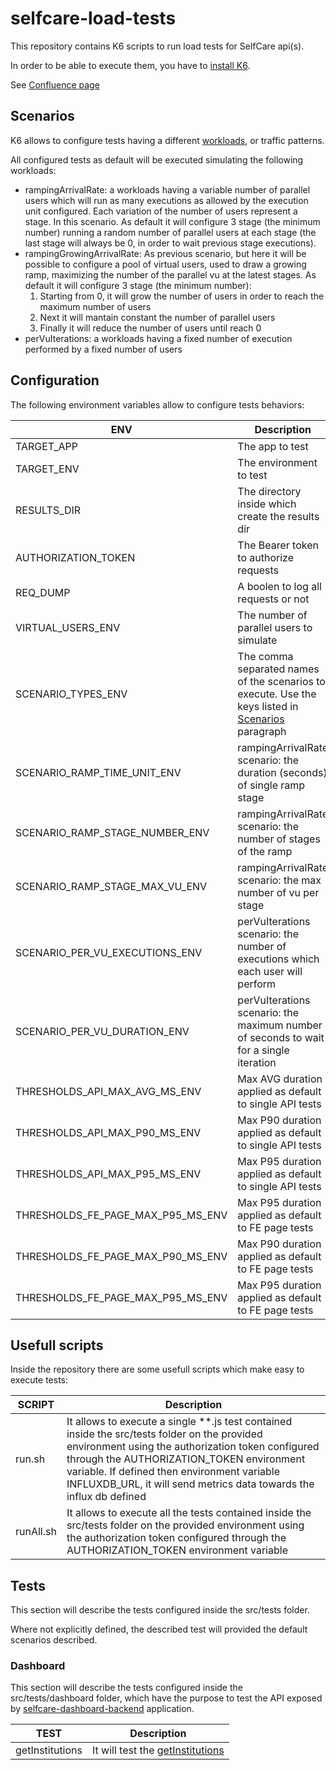 # selfcare-load-tests

This repository contains K6 scripts to run load tests for SelfCare api(s).

In order to be able to execute them, you have to [install K6](https://k6.io/docs/get-started/installation/).

See [Confluence page](https://pagopa.atlassian.net/wiki/spaces/SCP/pages/665223302/Load+testing)

## Scenarios

K6 allows to configure tests having a different [workloads](https://k6.io/docs/using-k6/scenarios/), or traffic patterns.

All configured tests as default will be executed simulating the following workloads:

-   rampingArrivalRate: a workloads having a variable number of parallel users which will run as many executions as allowed by the execution unit configured. Each variation of the number of users represent a stage. In this scenario. As default it will configure 3 stage (the minimum number) running a random number of parallel users at each stage (the last stage will always be 0, in order to wait previous stage executions).
-   rampingGrowingArrivalRate: As previous scenario, but here it will be possible to configure a pool of virtual users, used to draw a growing ramp, maximizing the number of the parallel vu at the latest stages. As default it will configure 3 stage (the minimum number):
    1. Starting from 0, it will grow the number of users in order to reach the maximum number of users
    2. Next it will mantain constant the number of parallel users
    3. Finally it will reduce the number of users until reach 0
-   perVuIterations: a workloads having a fixed number of execution performed by a fixed number of users

## Configuration

The following environment variables allow to configure tests behaviors:

| ENV                               | Description                                                                                                     | Default |
| --------------------------------- | --------------------------------------------------------------------------------------------------------------- | ------- |
| TARGET_APP                        | The app to test                                                                                                 |
| TARGET_ENV                        | The environment to test                                                                                         |         |
| RESULTS_DIR                       | The directory inside which create the results dir                                                               | .       |
| AUTHORIZATION_TOKEN               | The Bearer token to authorize requests                                                                          |         |
| REQ_DUMP                          | A boolen to log all requests or not                                                                             | false   |
| VIRTUAL_USERS_ENV                 | The number of parallel users to simulate                                                                        | 3       |
| SCENARIO_TYPES_ENV                | The comma separated names of the scenarios to execute. Use the keys listed in [Scenarios](#scenarios) paragraph | ALL     |
| SCENARIO_RAMP_TIME_UNIT_ENV       | rampingArrivalRate scenario: the duration (seconds) of single ramp stage                                        | 1       |
| SCENARIO_RAMP_STAGE_NUMBER_ENV    | rampingArrivalRate scenario: the number of stages of the ramp                                                   | 3       |
| SCENARIO_RAMP_STAGE_MAX_VU_ENV    | rampingArrivalRate scenario: the max number of vu per stage                                                     | vu / 2  |
| SCENARIO_PER_VU_EXECUTIONS_ENV    | perVuIterations scenario: the number of executions which each user will perform                                 | 1       |
| SCENARIO_PER_VU_DURATION_ENV      | perVuIterations scenario: the maximum number of seconds to wait for a single iteration                          | 10      |
| THRESHOLDS_API_MAX_AVG_MS_ENV     | Max AVG duration applied as default to single API tests                                                         | 500     |
| THRESHOLDS_API_MAX_P90_MS_ENV     | Max P90 duration applied as default to single API tests                                                         | 800     |
| THRESHOLDS_API_MAX_P95_MS_ENV     | Max P95 duration applied as default to single API tests                                                         | 1000    |
| THRESHOLDS_FE_PAGE_MAX_P95_MS_ENV | Max P95 duration applied as default to FE page tests                                                            | 1000    |
| THRESHOLDS_FE_PAGE_MAX_P90_MS_ENV | Max P90 duration applied as default to FE page tests                                                            | 2500    |
| THRESHOLDS_FE_PAGE_MAX_P95_MS_ENV | Max P95 duration applied as default to FE page tests                                                            | 3000    |

## Usefull scripts

Inside the repository there are some usefull scripts which make easy to execute tests:

| SCRIPT    | Description                                                                                                                                                                                                                                                                                                            |
| --------- | ---------------------------------------------------------------------------------------------------------------------------------------------------------------------------------------------------------------------------------------------------------------------------------------------------------------------- |
| run.sh    | It allows to execute a single \*\*.js test contained inside the src/tests folder on the provided environment using the authorization token configured through the AUTHORIZATION_TOKEN environment variable. If defined then environment variable INFLUXDB_URL, it will send metrics data towards the influx db defined |
| runAll.sh | It allows to execute all the tests contained inside the src/tests folder on the provided environment using the authorization token configured through the AUTHORIZATION_TOKEN environment variable                                                                                                                     |

## Tests

This section will describe the tests configured inside the src/tests folder.

Where not explicitly defined, the described test will provided the default scenarios described.

### Dashboard

This section will describe the tests configured inside the src/tests/dashboard folder, which have the purpose to test the API exposed by [selfcare-dashboard-backend](selfcare-dashboard-backend) application.

| TEST            | Description                                                                                                                                         |
| --------------- | --------------------------------------------------------------------------------------------------------------------------------------------------- |
| getInstitutions | It will test the [getInstitutions](https://github.com/pagopa/selfcare-dashboard-backend/blob/main/app/src/main/resources/swagger/api-docs.json#L50) |
